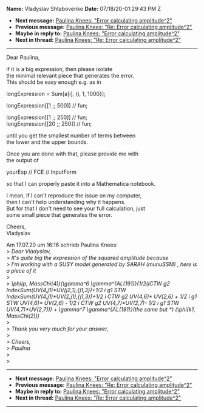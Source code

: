 **Name:** Vladyslav Shtabovenko
**Date:** 07/18/20-01:29:43 PM Z

  - **Next message:** [Paulina Knees: "Error calculating
    amplitude^2"](1607.html)
  - **Previous message:** [Paulina Knees: "Re: Error calculating
    amplitude^2"](1605.html)
  - **Maybe in reply to:** [Paulina Knees: "Error calculating
    amplitude^2"](1607.html)
  - **Next in thread:** [Paulina Knees: "Re: Error calculating
    amplitude^2"](1608.html)

-----

Dear Paulina,  

if it is a big expression, then please isolate  
the minimal relevant piece that generates the error.  
This should be easy enough e.g. as in  

longExpression = Sum[a[i], {i, 1, 1000}];  

longExpression[[1 ;; 500]] // fun;  

longExpression[[1 ;; 250]] // fun;  
longExpression[[20 ;; 250]] // fun;  

until you get the smallest number of terms between  
the lower and the upper bounds.  

Once you are done with that, please provide me with  
the output of  

yourExp // FCE // InputForm  

so that I can properly paste it into a Mathematica notebook.  

I mean, if I can't reproduce the issue on my computer,  
then I can't help understanding why it happens.  
But for that I don't need to see your full calculation, just  
some small piece that generates the error.  

Cheers,  
Vladyslav  

Am 17.07.20 um 16:16 schrieb Paulina Knees:  
*\> Dear Vladyslav,*  
*\> It's quite big the expression of the squared amplitude because*  
*\> I'm working with a SUSY model generated by SARAH (munuSSM) , here is
a piece of it*  
*\>*  
*\> \\phi(p, MassChi(4))(\\gamma^6 \\gamma^{$AL($191)}(1/2(iCTW g2
IndexSum(UV(4,j1)\*UV(j2,1),{j1,3})+1/2 i g1 STW
IndexSum(UV(4,j1)\*UV(2,j1),{j1,3})+1/2 i CTW g2 UV(4,6)\* UV(2,6) + 1/2
i g1 STW UV(4,6)\* UV(2,6) - 1/2 i CTW g2 UV(4,7)\*UV(2,7)- 1/2 i g1 STW
UV(4,7)\*UV(2,7))) + \\gamma^7 \\gamma^{$AL($191)}(the same but \*)
(\\phi(k1, MassChi(2)))*  
*\>*  
*\> Thank you very much for your answer,*  
*\>*  
*\> Cheers,*  
*\> Paulina*  
*\>*  
*\>*  

-----

  - **Next message:** [Paulina Knees: "Error calculating
    amplitude^2"](1607.html)
  - **Previous message:** [Paulina Knees: "Re: Error calculating
    amplitude^2"](1605.html)
  - **Maybe in reply to:** [Paulina Knees: "Error calculating
    amplitude^2"](1607.html)
  - **Next in thread:** [Paulina Knees: "Re: Error calculating
    amplitude^2"](1608.html)

-----

